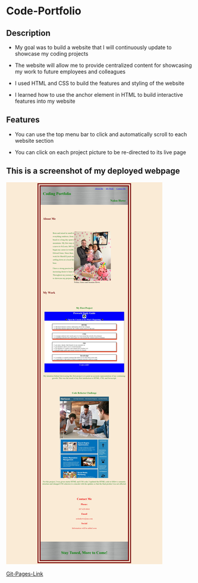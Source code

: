 # Code-Portfolio

## Description

- My goal was to build a website that I will continuously update to showcase my coding projects

- The website will allow me to provide centralized content for showcasing my work to future employees and colleagues

- I used HTML and CSS to build the features and styling of the website

- I learned how to use the anchor element in HTML to build interactive features into my website

## Features

- You can use the top menu bar to click and automatically scroll to each website section

- You can click on each project picture to be re-directed to its live page

## This is a screenshot of my deployed webpage

![Website-Screenshot](./Assets/IMG/webpage-screenshot.jpg)

[Git-Pages-Link](https://nolenhowe.github.io/code-portfolio/)